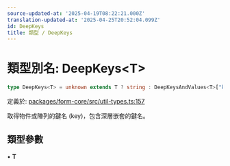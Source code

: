 ```yaml
---
source-updated-at: '2025-04-19T08:22:21.000Z'
translation-updated-at: '2025-04-25T20:52:04.099Z'
id: DeepKeys
title: 類型 / DeepKeys
---
```

<!-- 請勿編輯：此頁面由類型註解自動生成 -->

# 類型別名: DeepKeys\<T\>

```ts
type DeepKeys<T> = unknown extends T ? string : DeepKeysAndValues<T>["key"];
```

定義於: [packages/form-core/src/util-types.ts:157](https://github.com/TanStack/form/blob/main/packages/form-core/src/util-types.ts#L157)

取得物件或陣列的鍵名 (key)，包含深層嵌套的鍵名。

## 類型參數

• **T**
